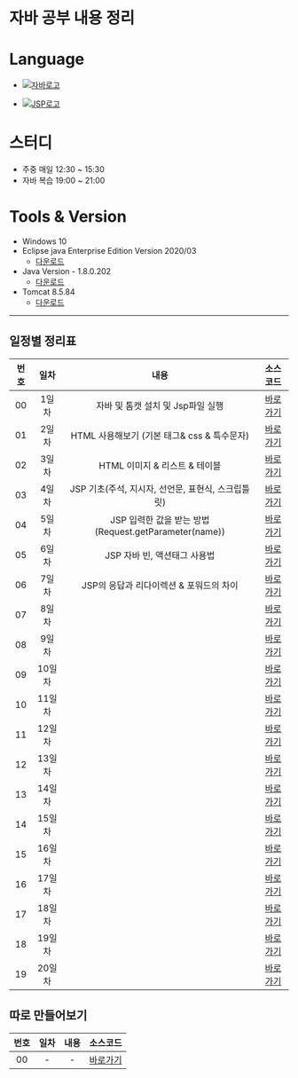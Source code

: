 #  자바 공부 내용 정리

# Language 
- [![자바로고](https://img.shields.io/badge/Java-007396?style=for-the-badge&logo=java&logoColor=white)](https://www.oracle.com/kr/java/)

- [![JSP로고](https://img.shields.io/badge/JSP-E34F26?style=for-the-badge&logo=&logoColor=white)](https://javaee.github.io/javaee-spec/javadocs/)


# 스터디
- 주중 매일 12:30 ~ 15:30
- 자바 복습 19:00 ~ 21:00

# Tools & Version

- Windows 10
- Eclipse java Enterprise Edition Version 2020/03
    - [다운로드](https://www.eclipse.org/downloads/packages/release/2020-03/r)
- Java Version - 1.8.0.202
    - [다운로드](https://www.oracle.com/java/technologies/javase/javase8-archive-downloads.html)
- Tomcat 8.5.84
    - [다운로드](https://tomcat.apache.org/download-80.cgi)

---
## 일정별 정리표

| 번호 | 일차 | 내용 | 소스코드 | 
| :---: | :---: | :---: | :---: |
| 00 | 1일차 | 자바 및 톰캣 설치 및 Jsp파일 실행 | [바로가기][day01] |
| 01 | 2일차 | HTML 사용해보기 (기본 태그& css & 특수문자) | [바로가기][day02] |
| 02 | 3일차 | HTML 이미지 & 리스트 & 테이블 | [바로가기][day03] |
| 03 | 4일차 | JSP 기초(주석, 지시자, 선언문, 표현식, 스크립틀릿) | [바로가기][day04] |
| 04 | 5일차 | JSP 입력한 값을 받는 방법(Request.getParameter(name)) | [바로가기][day05] |
| 05 | 6일차 | JSP 자바 빈, 액션태그 사용법 | [바로가기][day06] |
| 06 | 7일차 | JSP의 응답과 리다이렉션 & 포워드의 차이 | [바로가기][day07] |
| 07 | 8일차 |  | [바로가기][day08] |
| 08 | 9일차 |  | [바로가기][day09] |
| 09 | 10일차 |  | [바로가기][day10] |
| 10 | 11일차 |  | [바로가기][day11] |
| 11 | 12일차 |  | [바로가기][day12] |
| 12 | 13일차 |  | [바로가기][day13] |
| 13 | 14일차 |  | [바로가기][day13] |
| 14 | 15일차 |  | [바로가기][day15] |
| 15 | 16일차 |  | [바로가기][day16] |
| 16 | 17일차 |  | [바로가기][day17] |
| 17 | 18일차 |  | [바로가기][day18] |
| 18 | 19일차 |  | [바로가기][day19] |
| 19 | 20일차 |  | [바로가기][day20] |

## 따로 만들어보기
| 번호 | 일차 | 내용 | 소스코드 | 
| :---: | :---: | :---: | :---: |
| 00 | - | - | [바로가기][etc] |

[day01]: ./Day01/WebContent/
[day02]: ./Day02/WebContent/
[day03]: ./Day03/WebContent/
[day04]: ./Day04/WebContent/
[day05]: ./Day05/WebContent/
[day06]: ./Day06/WebContent/
[day07]: ./Day07/WebContent/
[day08]: ./Day08/WebContent/
[day09]: ./Day09/WebContent/
[day10]: ./Day10/WebContent/
[day11]: ./Day11/WebContent/
[day12]: ./Day12/WebContent/
[day13]: ./Day13/WebContent/
[day14]: ./Day14/WebContent/
[day15]: ./Day15/WebContent/
[day16]: ./Day16/WebContent/
[day17]: ./Day17/WebContent/
[day18]: ./Day18/WebContent/
[day19]: ./Day19/WebContent/
[day20]: ./Day20/WebContent/
[etc]: ./ETC/WebContent/

